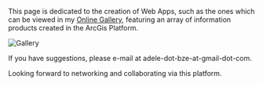 This page is dedicated to the creation of Web Apps, such as the ones which can be viewed in my [Online Gallery](https://adeleramos.maps.arcgis.com/apps/PublicGallery/index.html?appid=831af299cdc54a49b7bcbc68acaf41ee), featuring an array of information products created in the ArcGis Platform.

![Gallery](https://adeleramosbz.files.wordpress.com/2017/07/gallery-icon.jpg)

If you have suggestions, please e-mail at adele-dot-bze-at-gmail-dot-com.

Looking forward to networking and collaborating via this platform.
